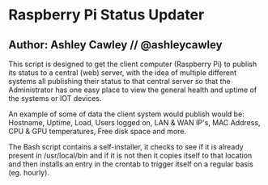 # Raspberry Pi Status Updater
## Author: Ashley Cawley // @ashleycawley

This script is designed to get the client computer (Raspberry Pi) to publish
its status to a central (web) server, with the idea of multiple different systems
all publishing their status to that central server so that the Administrator has
one easy place to view the general health and uptime of the systems or IOT devices.

An example of some of data the client system would publish would be: Hostname,
Uptime, Load, Users logged on, LAN & WAN IP's, MAC Address, CPU & GPU temperatures,
Free disk space and more.

The Bash script contains a self-installer, it checks to see if it is already present
in /usr/local/bin and if it is not then it copies itself to that location and then
installs an entry in the crontab to trigger itself on a regular basis (eg. hourly).
